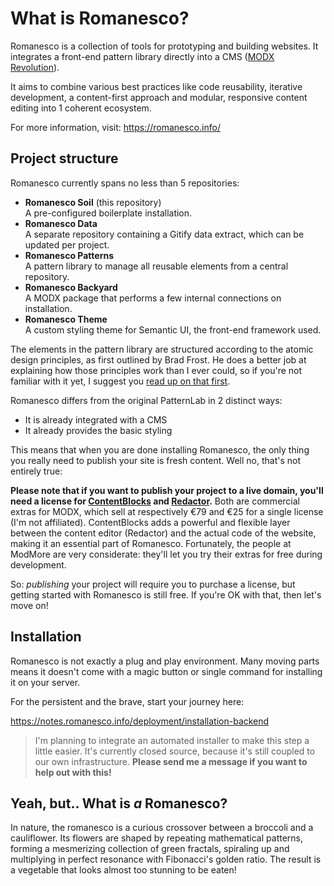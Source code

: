 # What is Romanesco?

Romanesco is a collection of tools for prototyping and building websites. It integrates a front-end pattern library directly into a CMS ([MODX Revolution][1]).

It aims to combine various best practices like code reusability, iterative development, a content-first approach and modular, responsive content editing into 1 coherent ecosystem.

For more information, visit: https://romanesco.info/

## Project structure

Romanesco currently spans no less than 5 repositories:

- **Romanesco Soil** (this repository)  
A pre-configured boilerplate installation.
- **Romanesco Data**  
A separate repository containing a Gitify data extract, which can be updated per project.
- **Romanesco Patterns**  
A pattern library to manage all reusable elements from a central repository.
- **Romanesco Backyard**  
A MODX package that performs a few internal connections on installation.
- **Romanesco Theme**  
A custom styling theme for Semantic UI, the front-end framework used.

The elements in the pattern library are structured according to the atomic design principles, as first outlined by Brad Frost. He does a better job at explaining how those principles work than I ever could, so if you're not familiar with it yet, I suggest you [read up on that first][7].

Romanesco differs from the original PatternLab in 2 distinct ways:

- It is already integrated with a CMS
- It already provides the basic styling

This means that when you are done installing Romanesco, the only thing you really need to publish your site is fresh content. Well no, that's not entirely true:

**Please note that if you want to publish your project to a live domain, you'll need a license for [ContentBlocks][3] and [Redactor][4].**
Both are commercial extras for MODX, which sell at respectively &euro;79 and &euro;25 for a single license (I'm not affiliated). ContentBlocks adds a powerful and flexible layer between the content editor (Redactor) and the actual code of the website, making it an essential part of Romanesco. Fortunately, the people at ModMore are very considerate: they'll let you try their extras for free during development.

So: *publishing* your project will require you to purchase a license, but getting started with Romanesco is still free. If you're OK with that, then let's move on!

## Installation

Romanesco is not exactly a plug and play environment. Many moving parts means it doesn't come with a magic button or single command for installing it on your server. 

For the persistent and the brave, start your journey here:

https://notes.romanesco.info/deployment/installation-backend

>I'm planning to integrate an automated installer to make this step a little easier. It's currently closed source, because it's still coupled to our own infrastructure. **Please send me a message if you want to help out with this!**

## Yeah, but.. What is *a* Romanesco?

In nature, the romanesco is a curious crossover between a broccoli and a cauliflower. Its flowers are shaped by repeating mathematical patterns, forming a mesmerizing collection of green fractals, spiraling up and multiplying in perfect resonance with Fibonacci's golden ratio. The result is a vegetable that looks almost too stunning to be eaten!

[1]: https://modx.com/get-modx/
[2]: https://semantic-ui.com/
[3]: https://www.modmore.com/contentblocks/
[4]: https://www.modmore.com/redactor/
[5]: https://notes.romanesco.info/deployment/installation-backend
[7]: https://patternlab.io
